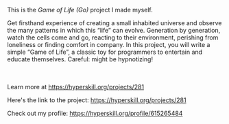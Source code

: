 This is the *Game of Life (Go)* project I made myself.


<p>Get firsthand experience of creating a small inhabited universe and observe the many patterns in which this “life” can evolve. Generation by generation, watch the cells come and go, reacting to their environment, perishing from loneliness or finding comfort in company. In this project, you will write a simple “Game of Life”, a classic toy for programmers to entertain and educate themselves. Careful: might be hypnotizing!</p><br/><br/>Learn more at <a href="https://hyperskill.org/projects/281?utm_source=ide&utm_medium=ide&utm_campaign=ide&utm_content=project-card">https://hyperskill.org/projects/281</a>

Here's the link to the project: https://hyperskill.org/projects/281

Check out my profile: https://hyperskill.org/profile/615265484